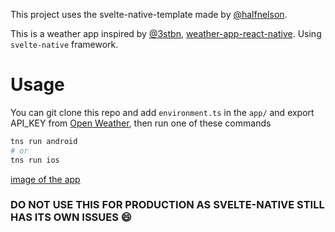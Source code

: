 This project uses the svelte-native-template made by [@halfnelson](https://github.com/halfnelson).

This is a weather app inspired by [@3stbn](https://github.com/3stbn), [weather-app-react-native](https://github.com/3stbn/weather-app-react-native). Using `svelte-native` framework. 

# Usage

You can git clone this repo and add `environment.ts` in the `app/` and export API_KEY from [Open Weather](https://openweathermap.org/), then run one of these commands

```bash
tns run android
# or
tns run ios
```
[image of the app](./img/test.gif)
### DO NOT USE THIS FOR PRODUCTION AS SVELTE-NATIVE STILL HAS ITS OWN ISSUES :smile:
